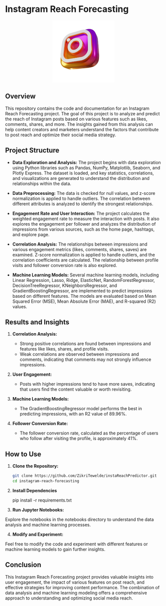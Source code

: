 # Instagram Reach Forecasting
<p align="center">
  <img src="repoIMGs/insta.jpg" alt="instagram" width="200"/>
</p>


## Overview
This repository contains the code and documentation for an Instagram Reach Forecasting project. The goal of this project is to analyze and predict the reach of Instagram posts based on various features such as likes, comments, shares, and more. The insights gained from this analysis can help content creators and marketers understand the factors that contribute to post reach and optimize their social media strategy.

## Project Structure
- **Data Exploration and Analysis:** The project begins with data exploration using Python libraries such as Pandas, NumPy, Matplotlib, Seaborn, and Plotly Express. The dataset is loaded, and key statistics, correlations, and visualizations are generated to understand the distribution and relationships within the data.

- **Data Preprocessing:** The data is checked for null values, and z-score normalization is applied to handle outliers. The correlation between different attributes is analyzed to identify the strongest relationships.

- **Engagement Rate and User Interaction:** The project calculates the weighted engagement rate to measure the interaction with posts. It also explores the engagement per follower and analyzes the distribution of impressions from various sources, such as the home page, hashtags, and explore page.

- **Correlation Analysis:** The relationships between impressions and various engagement metrics (likes, comments, shares, saves) are examined. Z-score normalization is applied to handle outliers, and the correlation coefficients are calculated. The relationship between profile visits and follower conversion rate is also explored.

- **Machine Learning Models:** Several machine learning models, including Linear Regression, Lasso, Ridge, ElasticNet, RandomForestRegressor, DecisionTreeRegressor, KNeighborsRegressor, and GradientBoostingRegressor, are implemented to predict impressions based on different features. The models are evaluated based on Mean Squared Error (MSE), Mean Absolute Error (MAE), and R-squared (R2) values.

## Results and Insights
1. **Correlation Analysis:**
   - Strong positive correlations are found between impressions and features like likes, shares, and profile visits.
   - Weak correlations are observed between impressions and comments, indicating that comments may not strongly influence impressions.

2. **User Engagement:**
   - Posts with higher impressions tend to have more saves, indicating that users find the content valuable or worth revisiting.

3. **Machine Learning Models:**
   - The GradientBoostingRegressor model performs the best in predicting impressions, with an R2 value of 89.96%.

4. **Follower Conversion Rate:**
   - The follower conversion rate, calculated as the percentage of users who follow after visiting the profile, is approximately 41%.

## How to Use


1. **Clone the Repository:**
   ```bash
   git clone https://github.com/ZikriTewelde/instaReachPredictor.git
   cd instagram-reach-forecasting
   
2. **Install Dependencies**
   
   pip install -r requirements.txt

4. **Run Jupyter Notebooks:**

Explore the notebooks in the notebooks directory to understand the data analysis and machine learning processes.

4. **Modify and Experiment:**

Feel free to modify the code and experiment with different features or machine learning models to gain further insights.

## Conclusion

This Instagram Reach Forecasting project provides valuable insights into user engagement, the impact of various features on post reach, and effective strategies for improving content performance. The combination of data analysis and machine learning modeling offers a comprehensive approach to understanding and optimizing social media reach.




